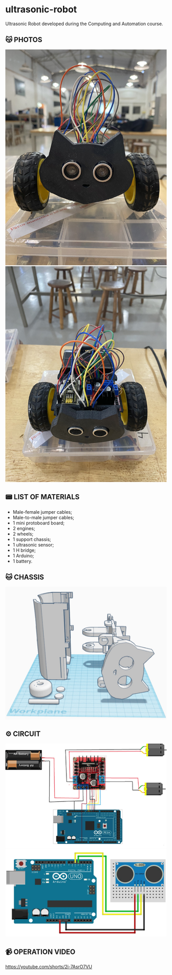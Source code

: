 # ultrasonic-robot
Ultrasonic Robot developed during the Computing and Automation course.

## 😽 PHOTOS
<p align="center">
  <img src="https://github.com/rharcosta/ultrasonic-robot/blob/main/Fotos/img_1.jpg"/>
  <img src="https://github.com/rharcosta/ultrasonic-robot/blob/main/Fotos/img_2.jpg"/>
</p>

## 📟 LIST OF MATERIALS
* Male-female jumper cables;
* Male-to-male jumper cables;
* 1 mini protoboard board;
* 2 engines;
* 2 wheels;
* 1 support chassis;
* 1 ultrasonic sensor;
* 1 H bridge;
* 1 Arduino;
* 1 battery.

## 🐱 CHASSIS
<p align="center">
  <img src="https://github.com/rharcosta/ultrasonic-robot/blob/main/Fotos/img_9.png"/>
</p>

## ⚙️ CIRCUIT 
<p align="center">
  <img src="https://github.com/rharcosta/ultrasonic-robot/blob/main/Fotos/img_6.jpg"/>
  <img src="https://github.com/rharcosta/ultrasonic-robot/blob/main/Fotos/img_7.webp"/>
</p>

## 📹 OPERATION VIDEO
https://youtube.com/shorts/2i-7AsrO7VU


